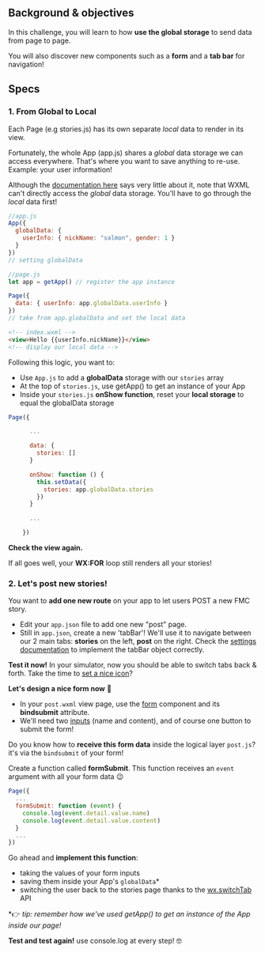 ## Background & objectives

In this challenge, you will learn to how **use the global storage** to send data from page to page.

You will also discover new components such as a **form** and a **tab bar** for navigation!

## Specs

### 1. From Global to Local

Each Page (e.g stories.js) has its own separate *local* data to render in its view.

Fortunately, the whole App (app.js) shares a *global* data storage we can access everywhere. That's where you want to save anything to re-use. Example: your user information!

Although the [documentation here](https://developers.weixin.qq.com/miniprogram/en/dev/framework/app-service/app.html) says very little about it, note that WXML can't directly access the *global* data storage. You'll have to go through the *local* data first!

```js
//app.js
App({
  globalData: {
  	userInfo: { nickName: "salmon", gender: 1 }
  }
})
// setting globalData
```

```js
//page.js
let app = getApp() // register the app instance

Page({
  data: { userInfo: app.globalData.userInfo }
})
// take from app.globalData and set the local data
```

```html
<!-- index.wxml -->
<view>Hello {{userInfo.nickName}}</view>
<!-- display our local data -->
```

Following this logic, you want to:

- Use `App.js` to add a **globalData** storage with our `stories` array
- At the top of `stories.js`, use getApp() to get an instance of your App
- Inside your `stories.js` **onShow function**, reset your **local storage** to equal the globalData storage

```js
Page({

      ...

      data: {
        stories: []
      }

      onShow: function () {
        this.setData({
          stories: app.globalData.stories
        })
      }

      ...

    })
```

**Check the view again.**

If all goes well, your **WX:FOR** loop still renders all your stories!

### 2. Let's post new stories!

You want to **add one new route** on your app to let users POST a new FMC story.

- Edit your `app.json` file to add one new "post" page.
- Still in `app.json`, create a new 'tabBar'! We'll use it to navigate between our 2 main tabs: **stories** on the left, **post** on the right. Check the [settings documentation](https://developers.weixin.qq.com/miniprogram/en/dev/framework/config.html) to implement the tabBar object correctly.

**Test it now!** In your simulator, now you should be able to switch tabs back & forth. Take the time to [set a nice icon](https://www.iconfont.cn/)?

**Let's design a nice form now** 🎨

- In your `post.wxml` view page, use the [form](https://developers.weixin.qq.com/miniprogram/en/dev/component/form.html) component and its **bindsubmit** attribute.
- We'll need two [inputs](https://developers.weixin.qq.com/miniprogram/en/dev/component/input.html) (name and content), and of course one button to submit the form!

Do you know how to **receive this form data** inside the logical layer `post.js`? it's via the `bindsubmit` of your form!

Create a function called **formSubmit**. This function receives an `event` argument with all your form data 😉

```js
Page({
  ...
  formSubmit: function (event) {
    console.log(event.detail.value.name)
    console.log(event.detail.value.content)
  }
  ...
})
```

Go ahead and **implement this function**:

- taking the values of your form inputs
- saving them inside your App's `globalData`*
- switching the user back to the stories page thanks to the [wx.switchTab](https://developers.weixin.qq.com/miniprogram/en/dev/api/ui-navigate.html#wxswitchtabobject) API

*👉 *tip: remember how we've used getApp() to get an instance of the App inside our page!*

**Test and test again!** use console.log at every step! 🤓
